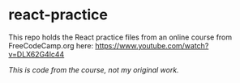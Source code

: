# react-practice

This repo holds the React practice files from an online course from FreeCodeCamp.org
here: https://www.youtube.com/watch?v=DLX62G4lc44

*This is code from the course, not my original work.*
